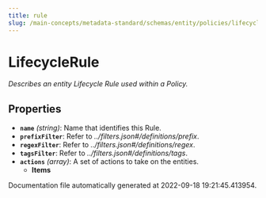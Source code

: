 ```yaml
---
title: rule
slug: /main-concepts/metadata-standard/schemas/entity/policies/lifecycle/rule
---
```


# LifecycleRule

*Describes an entity Lifecycle Rule used within a Policy.*

## Properties

- **`name`** *(string)*: Name that identifies this Rule.
- **`prefixFilter`**: Refer to *../filters.json#/definitions/prefix*.
- **`regexFilter`**: Refer to *../filters.json#/definitions/regex*.
- **`tagsFilter`**: Refer to *../filters.json#/definitions/tags*.
- **`actions`** *(array)*: A set of actions to take on the entities.
  - **Items**


Documentation file automatically generated at 2022-09-18 19:21:45.413954.
